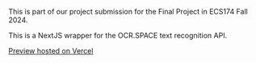 
This is part of our project submission for the Final Project in ECS174 Fall 2024.

This is a NextJS wrapper for the OCR.SPACE text recognition API. 

[Preview hosted on Vercel](https://handwriting-wrapper.vercel.app/)

